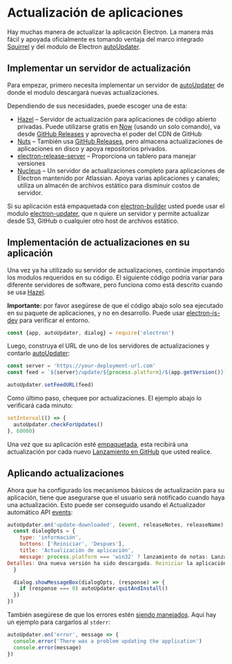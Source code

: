 # Actualización de aplicaciones

Hay muchas manera de actualizar la aplicación Electron. La manera más fácil y apoyada oficialmente es tomando ventaja del marco integrado [Squirrel](https://github.com/Squirrel) y del modulo de Electron [autoUpdater](../api/auto-updater.md).

## Implementar un servidor de actualización

Para empezar, primero necesita implementar un servidor de [autoUpdater](../api/auto-updater.md) de donde el modulo descargará nuevas actualizaciones.

Dependiendo de sus necesidades, puede escoger una de esta:

- [Hazel](https://github.com/zeit/hazel) – Servidor de actualización para aplicaciones de código abierto privadas. Puede utilizarse gratis en [Now](https://zeit.co/now) (usando un solo comando), va desde [GitHub Releases](https://help.github.com/articles/creating-releases/) y aprovecha el poder del CDN de GitHub
- [Nuts](https://github.com/GitbookIO/nuts) – También usa [GitHub Releases](https://help.github.com/articles/creating-releases/), pero almacena actualizaciones de aplicaciones en disco y apoya repositorios privados.
- [electron-release-server](https://github.com/ArekSredzki/electron-release-server) – Proporciona un tablero para manejar versiones
- [Nucleus](https://github.com/atlassian/nucleus) – Un servidor de actualizaciones completo para aplicaciones de Electron mantenido por Atlassian. Apoya varias aplicaciones y canales; utiliza un almacén de archivos estático para disminuir costos de servidor.

Si su aplicación está empaquetada con [electron-builder](https://github.com/electron-userland/electron-builder) usted puede usar el modulo [electron-updater](https://www.electron.build/auto-update), que n quiere un servidor y permite actualizar desde S3, GitHub o cualquier otro host de archivos estático.

## Implementación de actualizaciones en su aplicación

Una vez ya ha utilizado su servidor de actualizaciones, continúe importando los modulos requeridos en su código. El siguiente código podría variar para diferente servidores de software, pero funciona como está descrito cuando se usa [Hazel](https://github.com/zeit/hazel).

**Importante:** por favor asegúrese de que el código abajo solo sea ejecutado en su paquete de aplicaciones, y no en desarrollo. Puede usar [electron-is-dev](https://github.com/sindresorhus/electron-is-dev) para verificar el entorno.

```js
const {app, autoUpdater, dialog} = require('electron')
```

Luego, construya el URL de uno de los servidores de actualizaciones y contarlo [autoUpdater](../api/auto-updater.md):

```js
const server = 'https://your-deployment-url.com'
const feed = `${server}/update/${process.platform}/${app.getVersion()}`

autoUpdater.setFeedURL(feed)
```

Como último paso, chequee por actualizaciones. El ejemplo abajo lo verificará cada minuto:

```js
setInterval(() => {
  autoUpdater.checkForUpdates()
}, 60000)
```

Una vez que su aplicación esté [empaquetada](../tutorial/application-distribution.md), esta recibirá una actualización por cada nuevo [Lanzamiento en GitHub](https://help.github.com/articles/creating-releases/) que usted realice.

## Aplicando actualizaciones

Ahora que ha configurado los mecanismos básicos de actualización para su aplicación, tiene que asegurarse que el usuario será notificado cuando haya una actualización. Esto puede ser conseguido usando el Actualizador automático API [events](../api/auto-updater.md#events):

```js
autoUpdater.on('update-downloaded', (event, releaseNotes, releaseName) => {
  const dialogOpts = {
    type: 'información',
    buttons: ['Reiniciar', 'Despues'],
    title: 'Actualización de aplicación',
    message: process.platform === 'win32' ? lanzamiento de notas: Lanzamiento de nombre
Detalles: Una nueva versión ha sido descargada. Reiniciar la aplicación para aplicar las actualizaciones .'
  }

  dialog.showMessageBox(dialogOpts, (response) => {
    if (response === 0) autoUpdater.quitAndInstall()
  })
})
```

También asegúrese de que los errores estén [siendo manejados](../api/auto-updater.md#event-error). Aquí hay un ejemplo para cargarlos al `stderr`:

```js
autoUpdater.on('error', message => {
  console.error('There was a problem updating the application')
  console.error(message)
})
```